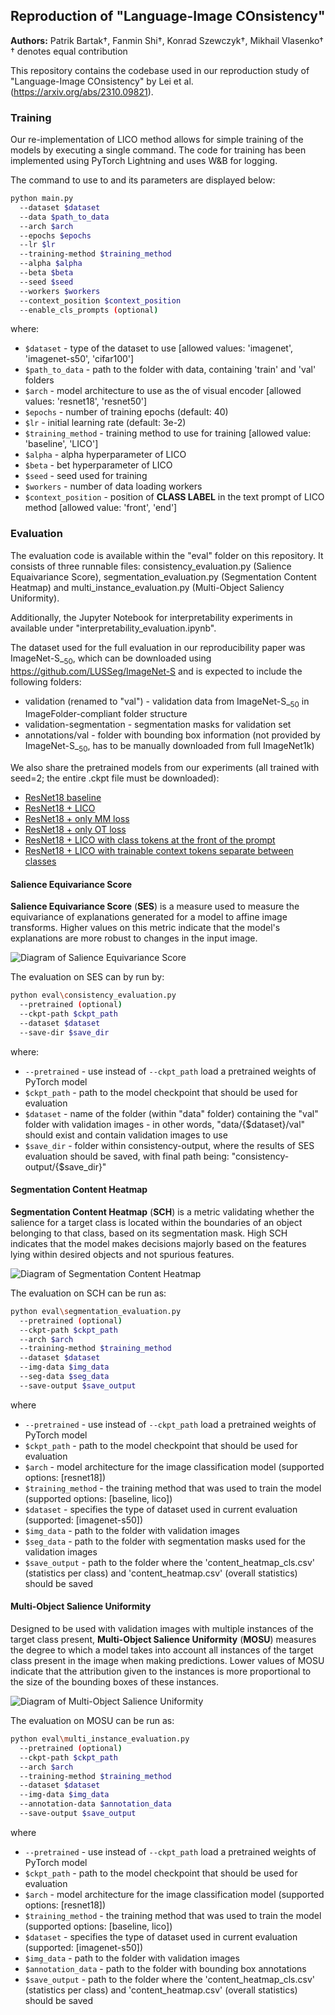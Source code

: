 ## Reproduction of "Language-Image COnsistency"
**Authors:** Patrik Bartak$\dag$, Fanmin Shi$\dag$, Konrad Szewczyk$\dag$, Mikhail Vlasenko$\dag$  
$\dag$ denotes equal contribution

This repository contains the codebase used in our reproduction study of "Language-Image COnsistency" 
by Lei et al. (https://arxiv.org/abs/2310.09821).

### Training

Our re-implementation of LICO method allows for simple training of the models by executing a single command.
The code for training has been implemented using PyTorch Lightning and uses W&B for logging.

The command to use to and its parameters are displayed below:

```bash
python main.py 
  --dataset $dataset
  --data $path_to_data
  --arch $arch 
  --epochs $epochs
  --lr $lr
  --training-method $training_method
  --alpha $alpha
  --beta $beta
  --seed $seed
  --workers $workers
  --context_position $context_position
  --enable_cls_prompts (optional)
```
where:
- ```$dataset``` - type of the dataset to use [allowed values: 'imagenet', 'imagenet-s50', 'cifar100']
- ```$path_to_data``` - path to the folder with data, containing 'train' and 'val' folders
- ```$arch``` - model architecture to use as the of visual encoder [allowed values: 'resnet18', 'resnet50']
- ```$epochs``` - number of training epochs (default: 40)
- ```$lr``` - initial learning rate (default: 3e-2)
- ```$training_method``` - training method to use for training [allowed value: 'baseline', 'LICO']
- ```$alpha``` - alpha hyperparameter of LICO
- ```$beta``` - bet hyperparameter of LICO
- ```$seed``` - seed used for training
- ```$workers``` - number of data loading workers
- ```$context_position``` - position of **CLASS LABEL** in the text prompt of LICO method [allowed value: 'front', 'end']
### Evaluation

The evaluation code is available within the "eval" folder on this repository. It consists of 
three runnable files: consistency_evaluation.py (Salience Equaivariance Score), 
segmentation_evaluation.py (Segmentation Content Heatmap) and multi_instance_evaluation.py (Multi-Object Saliency Uniformity).

Additionally, the Jupyter Notebook for interpretability experiments in available under "interpretability_evaluation.ipynb".

The dataset used for the full evaluation in our reproducibility paper was ImageNet-S_$_{50}$, which can be downloaded using https://github.com/LUSSeg/ImageNet-S and is expected to include the following folders:
- validation (renamed to "val") - validation data from ImageNet-S_$_{50}$ in ImageFolder-compliant folder structure
- validation-segmentation - segmentation masks for validation set
- annotations/val - folder with bounding box information (not provided by ImageNet-S_$_{50}$, has to be manually downloaded from full ImageNet1k)

We also share the pretrained models from our experiments (all trained with seed=2; the entire .ckpt file must be downloaded):
- [ResNet18 baseline](https://drive.google.com/file/d/1P_KObRv62aP89aO5KOowGfoZWxcWCwIU/view?usp=sharing)
- [ResNet18 + LICO](https://drive.google.com/file/d/1YZ6Pz5q_jxjZZRPEieE2E1ztvwVmw_A-/view?usp=sharing)
- [ResNet18 + only MM loss](https://drive.google.com/file/d/13sfg0UmNACs1nTpZBGGCFKOWjqiYgQAJ/view?usp=sharing)
- [ResNet18 + only OT loss](https://drive.google.com/file/d/1kDoHlVheA6_ornMGKWWjzghQ8VXCxUvR/view?usp=sharing)
- [ResNet18 + LICO with class tokens at the front of the prompt](https://drive.google.com/file/d/1EsIXKIG6MmA5x_vLU8sHtG1r52DSY4gG/view?usp=sharing)
- [ResNet18 + LICO with trainable context tokens separate between classes](https://drive.google.com/file/d/1m6L3XGGvbFsZdqbBR8ygYBJr-V_0LIGQ/view?usp=sharing)

#### Salience Equivariance Score

**Salience Equivariance Score** (**SES**) is a measure used to measure the equivariance of explanations generated for a model 
to affine image transforms. Higher values on this metric indicate that the model's explanations are more robust to changes 
in the input image.

![Diagram of Salience Equivariance Score](figures/Consistency_with_formula.png)

The evaluation on SES can by run by:
```bash
python eval\consistency_evaluation.py 
  --pretrained (optional)
  --ckpt-path $ckpt_path
  --dataset $dataset 
  --save-dir $save_dir
```
where:
- ```--pretrained``` - use instead of ```--ckpt_path``` load a pretrained weights of PyTorch model 
- ```$ckpt_path``` - path to the model checkpoint that should be used for evaluation
- ```$dataset``` - name of the folder (within "data" folder) containing the "val" folder with validation images - in other words, 
"data/{$dataset}/val" should exist and contain validation images to use
- ```$save_dir``` - folder within consistency-output, where the results of SES evaluation should be saved, with final path being: "consistency-output/{$save_dir}"

#### Segmentation Content Heatmap

**Segmentation Content Heatmap** (**SCH**) is a metric validating whether the salience for a target class is located within
the boundaries of an object belonging to that class, based on its segmentation mask. High SCH indicates that the model 
makes decisions majorly based on the features lying within desired objects and not spurious features.

![Diagram of Segmentation Content Heatmap](figures/ContentHeatmap_with_formula.png)

The evaluation on SCH can be run as:

```bash
python eval\segmentation_evaluation.py 
  --pretrained (optional)
  --ckpt-path $ckpt_path
  --arch $arch
  --training-method $training_method
  --dataset $dataset 
  --img-data $img_data
  --seg-data $seg_data
  --save-output $save_output
```
where 
- ```--pretrained``` - use instead of ```--ckpt_path``` load a pretrained weights of PyTorch model 
- ```$ckpt_path``` - path to the model checkpoint that should be used for evaluation
- ```$arch``` - model architecture for the image classification model (supported options: [resnet18])
- ```$training_method``` - the training method that was used to train the model (supported options: [baseline, lico])
- ```$dataset``` - specifies the type of dataset used in current evaluation (supported: [imagenet-s50])
- ```$img_data``` - path to the folder with validation images
- ```$seg_data``` - path to the folder with segmentation masks used for the validation images
- ```$save_output``` - path to the folder where the 'content_heatmap_cls.csv' (statistics per class) and 'content_heatmap.csv' (overall statistics) should be saved

#### Multi-Object Salience Uniformity

Designed to be used with validation images with multiple instances of the target class present, **Multi-Object Salience Uniformity** 
(**MOSU**) measures the degree to which a model takes into account all instances 
of the target class present in the image when making predictions. Lower values of MOSU indicate
that the attribution given to the instances is more proportional to the size of the bounding boxes of these instances.

![Diagram of Multi-Object Salience Uniformity](figures/MOSU_with_formula.png)

The evaluation on MOSU can be run as:

```bash
python eval\multi_instance_evaluation.py 
  --pretrained (optional)
  --ckpt-path $ckpt_path
  --arch $arch
  --training-method $training_method
  --dataset $dataset 
  --img-data $img_data
  --annotation-data $annotation_data
  --save-output $save_output
```
where 
- ```--pretrained``` - use instead of ```--ckpt_path``` load a pretrained weights of PyTorch model 
- ```$ckpt_path``` - path to the model checkpoint that should be used for evaluation
- ```$arch``` - model architecture for the image classification model (supported options: [resnet18])
- ```$training_method``` - the training method that was used to train the model (supported options: [baseline, lico])
- ```$dataset``` - specifies the type of dataset used in current evaluation (supported: [imagenet-s50])
- ```$img_data``` - path to the folder with validation images
- ```$annotation_data``` - path to the folder with bounding box annotations
- ```$save_output``` - path to the folder where the 'content_heatmap_cls.csv' (statistics per class) and 'content_heatmap.csv' (overall statistics) should be saved




